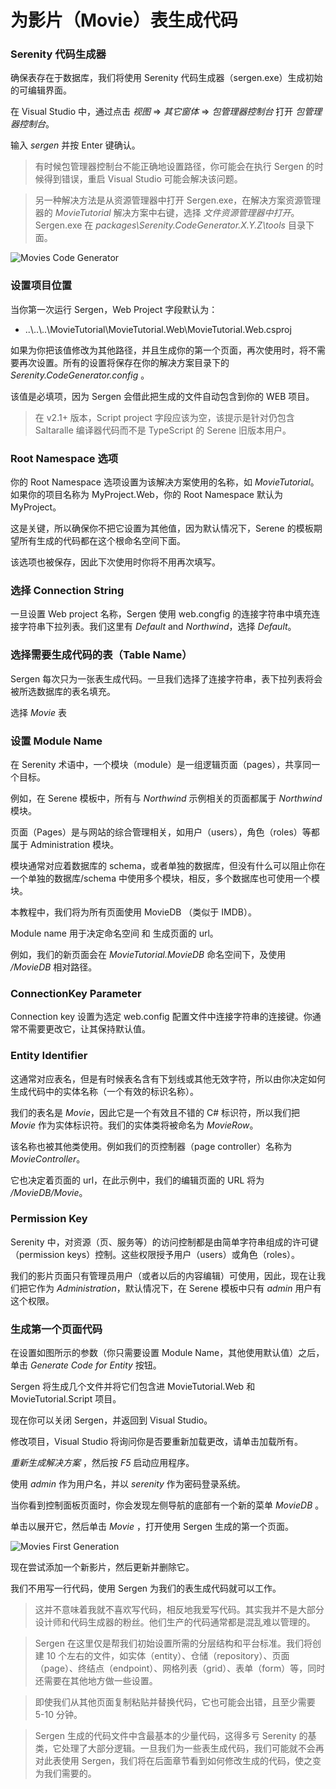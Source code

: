 
# 为影片（Movie）表生成代码

### Serenity 代码生成器

确保表存在于数据库，我们将使用 Serenity 代码生成器（sergen.exe）生成初始的可编辑界面。

在 Visual Studio 中，通过点击 *视图* => *其它窗体* => *包管理器控制台* 打开 *包管理器控制台*。

输入 *sergen* 并按 Enter 键确认。

> 有时候包管理器控制台不能正确地设置路径，你可能会在执行 Sergen 的时候得到错误，重启 Visual Studio 可能会解决该问题。 

> 另一种解决方法是从资源管理器中打开 Sergen.exe，在解决方案资源管理器的 *MovieTutorial* 解决方案中右键，选择 *文件资源管理器中打开*。 Sergen.exe 在 *packages\\Serenity.CodeGenerator.X.Y.Z\\tools* 目录下面。

![Movies Code Generator](img/mdb_sergen_movie.png)


### 设置项目位置

当你第一次运行 Sergen，Web Project 字段默认为：

* ..\\..\\..\\MovieTutorial\\MovieTutorial.Web\\MovieTutorial.Web.csproj

如果为你把该值修改为其他路径，并且生成你的第一个页面，再次使用时，将不需要再次设置。所有的设置将保存在你的解决方案目录下的 *Serenity.CodeGenerator.config* 。

该值是必填项，因为 Sergen 会借此把生成的文件自动包含到你的 WEB 项目。

> 在 v2.1+ 版本，Script project 字段应该为空，该提示是针对仍包含 Saltaralle 编译器代码而不是 TypeScript 的 Serene 旧版本用户。

### Root Namespace 选项 

你的 Root Namespace 选项设置为该解决方案使用的名称，如 *MovieTutorial*。如果你的项目名称为 MyProject.Web，你的 Root Namespace 默认为 MyProject。  

这是关键，所以确保你不把它设置为其他值，因为默认情况下，Serene 的模板期望所有生成的代码都在这个根命名空间下面。

该选项也被保存，因此下次使用时你将不用再次填写。

### 选择 Connection String

一旦设置 Web project 名称，Sergen 使用 web.congfig 的连接字符串中填充连接字符串下拉列表。我们这里有 *Default* and *Northwind*，选择 *Default*。  

### 选择需要生成代码的表（Table Name）

Sergen 每次只为一张表生成代码。一旦我们选择了连接字符串，表下拉列表将会被所选数据库的表名填充。 

选择 *Movie* 表

### 设置 Module Name

在 Serenity 术语中，一个模块（module）是一组逻辑页面（pages），共享同一个目标。 

例如，在 Serene 模板中，所有与 *Northwind* 示例相关的页面都属于 *Northwind* 模块。 

页面（Pages）是与网站的综合管理相关，如用户（users），角色（roles）等都属于 Administration 模块。 

模块通常对应着数据库的 schema，或者单独的数据库，但没有什么可以阻止你在一个单独的数据库/schema 中使用多个模块，相反，多个数据库也可使用一个模块。

本教程中，我们将为所有页面使用 MovieDB （类似于 IMDB）。

Module name 用于决定命名空间 和 生成页面的 url。 

例如，我们的新页面会在 *MovieTutorial.MovieDB* 命名空间下，及使用 */MovieDB* 相对路径。  


### ConnectionKey Parameter 

Connection key 设置为选定 web.config 配置文件中连接字符串的连接键。你通常不需要更改它，让其保持默认值。


### Entity Identifier

这通常对应表名，但是有时候表名含有下划线或其他无效字符，所以由你决定如何生成代码中的实体名称（一个有效的标识名称）。

我们的表名是 *Movie*，因此它是一个有效且不错的 C# 标识符，所以我们把 *Movie* 作为实体标识符。我们的实体类将被命名为 *MovieRow*。

该名称也被其他类使用。例如我们的页控制器（page controller）名称为 *MovieController*。  

它也决定着页面的 url，在此示例中，我们的编辑页面的 URL 将为 */MovieDB/Movie*。 


### Permission Key 

Serenity 中，对资源（页、服务等）的访问控制都是由简单字符串组成的许可键（permission keys）控制。这些权限授予用户（users）或角色（roles）。

我们的影片页面只有管理员用户（或者以后的内容编辑）可使用，因此，现在让我们把它作为 *Administration*，默认情况下，在 Serene 模板中只有 *admin* 用户有这个权限。 


### 生成第一个页面代码 

在设置如图所示的参数（你只需要设置 Module Name，其他使用默认值）之后，单击 *Generate Code for Entity* 按钮。 

Sergen 将生成几个文件并将它们包含进 MovieTutorial.Web 和 MovieTutorial.Script 项目。 

现在你可以关闭 Sergen，并返回到 Visual Studio。 

修改项目，Visual Studio 将询问你是否要重新加载更改，请单击加载所有。

*重新生成解决方案* ，然后按 *F5* 启动应用程序。 

使用 *admin* 作为用户名，并以 *serenity* 作为密码登录系统。

当你看到控制面板页面时，你会发现左侧导航的底部有一个新的菜单 *MovieDB* 。 

单击以展开它，然后单击 *Movie* ，打开使用 Sergen 生成的第一个页面。

![Movies First Generation](img/mdb_movie_initial.png)

现在尝试添加一个新影片，然后更新并删除它。

我们不用写一行代码，使用 Sergen 为我们的表生成代码就可以工作。

> 这并不意味着我就不喜欢写代码，相反地我爱写代码。其实我并不是大部分设计师和代码生成器的粉丝。他们生产的代码通常都是混乱难以管理的。 

> Sergen 在这里仅是帮我们初始设置所需的分层结构和平台标准。我们将创建 10 个左右的文件，如实体（entity）、仓储（repository）、页面（page）、终结点（endpoint）、网格列表（grid）、表单（form）等，同时还需要在其他地方做一些设置。

> 即使我们从其他页面复制粘贴并替换代码，它也可能会出错，且至少需要 5-10 分钟。

> Sergen 生成的代码文件中含最基本的少量代码，这得多亏 Serenity 的基类，它处理了大部分逻辑。一旦我们为一些表生成代码，我们可能就不会再对此表使用 Sergen，我们将在后面章节看到如何修改生成的代码，使之变为我们需要的。